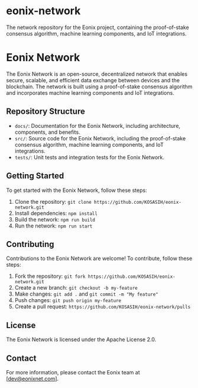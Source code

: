 # eonix-network
The network repository for the Eonix project, containing the proof-of-stake consensus algorithm, machine learning components, and IoT integrations.

Eonix Network
=============

The Eonix Network is an open-source, decentralized network that enables secure, scalable, and efficient data exchange between devices and the blockchain. The network is built using a proof-of-stake consensus algorithm and incorporates machine learning components and IoT integrations.

Repository Structure
-------------------

* `docs/`: Documentation for the Eonix Network, including architecture, components, and benefits.
* `src/`: Source code for the Eonix Network, including the proof-of-stake consensus algorithm, machine learning components, and IoT integrations.
* `tests/`: Unit tests and integration tests for the Eonix Network.

Getting Started
---------------

To get started with the Eonix Network, follow these steps:

1. Clone the repository: `git clone https://github.com/KOSASIH/eonix-network.git`
2. Install dependencies: `npm install`
3. Build the network: `npm run build`
4. Run the network: `npm run start`

Contributing
------------

Contributions to the Eonix Network are welcome! To contribute, follow these steps:

1. Fork the repository: `git fork https://github.com/KOSASIH/eonix-network.git`
2. Create a new branch: `git checkout -b my-feature`
3. Make changes: `git add .` and `git commit -m "My feature"`
4. Push changes: `git push origin my-feature`
5. Create a pull request: `https://github.com/KOSASIH/eonix-network/pulls`

License
-------

The Eonix Network is licensed under the Apache License 2.0.

Contact
-------

For more information, please contact the Eonix team at [dev@eonixnet.com].

